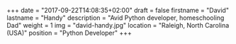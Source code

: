 +++
date = "2017-09-22T14:08:35+02:00"
draft = false
firstname = "David"
lastname = "Handy"
description = "Avid Python developer, homeschooling Dad"
weight = 1
img = "david-handy.jpg"
location = "Raleigh, North Carolina (USA)"
position = "Python Developer"
+++
